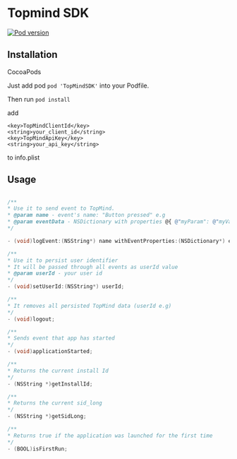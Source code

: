 
# Topmind SDK

[![Pod version](https://badge.fury.io/co/TopMindSDK.svg)](https://badge.fury.io/co/TopMindSDK)

## Installation

CocoaPods

Just add pod  `pod 'TopMindSDK'` into your Podfile.

Then run `pod install`

add
```
<key>TopMindClientId</key>
<string>your_client_id</string>
<key>TopMindApiKey</key>
<string>your_api_key</string>
```

to info.plist

## Usage

``` objective-c

/**
* Use it to send event to TopMind.
* @param name - event's name: "Button pressed" e.g
* @param eventData - NSDictionary with properties @{ @"myParam": @"myValue" } e.g
*/

- (void)logEvent:(NSString*) name withEventProperties:(NSDictionary*) eventData;

/**
* Use it to persist user identifier
* It will be passed through all events as userId value
* @param userId - your user id
*/
- (void)setUserId:(NSString*) userId;

/**
* It removes all persisted TopMind data (userId e.g)
*/
- (void)logout;

/**
* Sends event that app has started
*/
- (void)applicationStarted;

/**
* Returns the current install Id
*/
- (NSString *)getInstallId;

/**
* Returns the current sid_long
*/
- (NSString *)getSidLong;

/**
* Returns true if the application was launched for the first time
*/
- (BOOL)isFirstRun;


```
